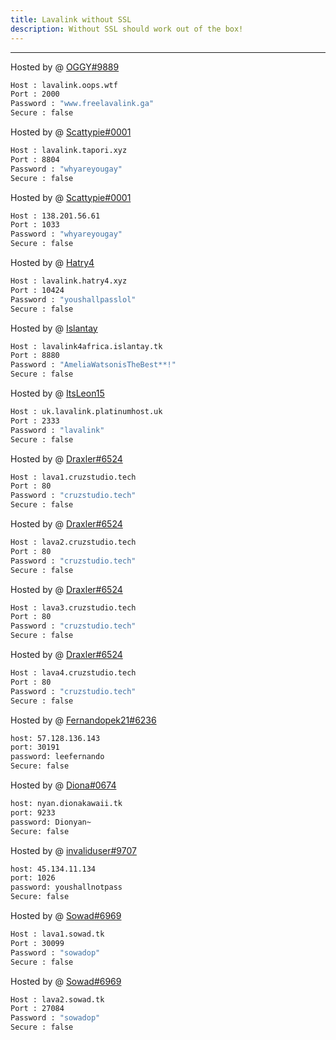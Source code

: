 ```yaml
---
title: Lavalink without SSL
description: Without SSL should work out of the box!
---
```


---

Hosted by @ [OGGY#9889](https://www.freelavalink.ga)
```bash
Host : lavalink.oops.wtf
Port : 2000
Password : "www.freelavalink.ga"
Secure : false
```

Hosted by @ [Scattypie#0001](https://discord.gg/NUhWvA7paX)
```bash
Host : lavalink.tapori.xyz
Port : 8804
Password : "whyareyougay"
Secure : false
```

Hosted by @ [Scattypie#0001](https://discord.gg/NUhWvA7paX)
```bash
Host : 138.201.56.61
Port : 1033
Password : "whyareyougay"
Secure : false
```

Hosted by @ [Hatry4](https://www.hatry4.xyz)
```bash
Host : lavalink.hatry4.xyz
Port : 10424
Password : "youshallpasslol"
Secure : false
```

Hosted by @ [Islantay](https://github.com/Dep0s1t)
```bash
Host : lavalink4africa.islantay.tk
Port : 8880
Password : "AmeliaWatsonisTheBest**!"
Secure : false
```

Hosted by @ [ItsLeon15](https://github.com/ItsLeon15)
```bash
Host : uk.lavalink.platinumhost.uk
Port : 2333
Password : "lavalink"
Secure : false
```

Hosted by @ [Draxler#6524](https://cruzstudio.tech/)
```bash
Host : lava1.cruzstudio.tech
Port : 80
Password : "cruzstudio.tech"
Secure : false
```

Hosted by @ [Draxler#6524](https://cruzstudio.tech/)
```bash
Host : lava2.cruzstudio.tech
Port : 80
Password : "cruzstudio.tech"
Secure : false
```

Hosted by @ [Draxler#6524](https://cruzstudio.tech/)
```bash
Host : lava3.cruzstudio.tech
Port : 80
Password : "cruzstudio.tech"
Secure : false
```

Hosted by @ [Draxler#6524](https://cruzstudio.tech/)
```bash
Host : lava4.cruzstudio.tech
Port : 80
Password : "cruzstudio.tech"
Secure : false
```

Hosted by @ [Fernandopek21#6236](https://discord.gg/SzP9BdFPYF)
```bash
host: 57.128.136.143
port: 30191
password: leefernando
Secure: false
```

Hosted by @ [Diona#0674](https://dionabot.tk)
```bash
host: nyan.dionakawaii.tk
port: 9233
password: Dionyan~
Secure: false
```
Hosted by @ [invaliduser#9707](https://discord.gg/mTp8suHPaR)
```bash
host: 45.134.11.134
port: 1026
password: youshallnotpass
Secure: false
```

Hosted by @ [Sowad#6969](https://discord.gg/yTvhknzeW6)
```bash
Host : lava1.sowad.tk
Port : 30099
Password : "sowadop"
Secure : false
```

Hosted by @ [Sowad#6969](https://discord.gg/yTvhknzeW6)
```bash
Host : lava2.sowad.tk
Port : 27084
Password : "sowadop"
Secure : false
```




